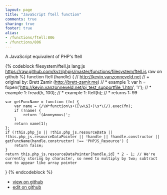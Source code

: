 ```yaml
---
layout: page
title: "JavaScript ftell function"
comments: true
sharing: true
footer: true
alias:
- /functions/ftell:806
- /functions/806
---
```

A JavaScript equivalent of PHP's ftell

{% codeblock filesystem/ftell.js lang:js https://raw.github.com/kvz/phpjs/master/functions/filesystem/ftell.js raw on github %}
function ftell (handle) {
    // http://kevin.vanzonneveld.net
    // +   original by: Brett Zamir (http://brett-zamir.me)
    // *     example 1: var h = fopen('http://kevin.vanzonneveld.net/pj_test_supportfile_1.htm', 'r');
    // *     example 1: fread(h, 100);
    // *     example 1: ftell(h);
    // *     returns 1: 99

    var getFuncName = function (fn) {
        var name = (/\W*function\s+([\w\$]+)\s*\(/).exec(fn);
        if (!name) {
            return '(Anonymous)';
        }
        return name[1];
    };
    if (!this.php_js || !this.php_js.resourceData || !this.php_js.resourceDataPointer || !handle || !handle.constructor || getFuncName(handle.constructor) !== 'PHPJS_Resource') {
        return false;
    }
    return this.php_js.resourceDataPointer[handle.id] * 2 - 1; // We're currently storing by character, so need to multiply by two; subtract one to appear like array pointer
}
{% endcodeblock %}

 - [view on github](https://github.com/kvz/phpjs/blob/master/functions/filesystem/ftell.js)
 - [edit on github](https://github.com/kvz/phpjs/edit/master/functions/filesystem/ftell.js)
